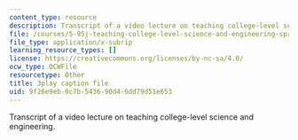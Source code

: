 ```yaml
---
content_type: resource
description: Transcript of a video lecture on teaching college-level science and engineering.
file: /courses/5-95j-teaching-college-level-science-and-engineering-spring-2009/9f26e9eb0c7b543690d46dd79d51e653_S9uGFKoRGUU.vtt
file_type: application/x-subrip
learning_resource_types: []
license: https://creativecommons.org/licenses/by-nc-sa/4.0/
ocw_type: OCWFile
resourcetype: Other
title: 3play caption file
uid: 9f26e9eb-0c7b-5436-90d4-6dd79d51e653
---
```

Transcript of a video lecture on teaching college-level science and engineering.